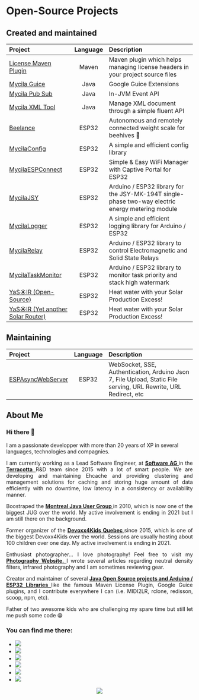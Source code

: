 # Open-Source Projects

## Created and maintained

| **Project**                                                        | **Language** | **Description**                                                                                  |
| :----------------------------------------------------------------- | :----------: | :----------------------------------------------------------------------------------------------- |
| [License Maven Plugin](https://oss.carbou.me/license-maven-plugin) |    Maven     | Maven plugin which helps managing license headers in your project source files                   |
| [Mycila Guice](https://oss.carbou.me/guice)                        |     Java     | Google Guice Extensions                                                                          |
| [Mycila Pub Sub](https://oss.carbou.me/pubsub)                     |     Java     | In-JVM Event API                                                                                 |
| [Mycila XML Tool](https://oss.carbou.me/xmltool)                   |     Java     | Manage XML document through a simple fluent API                                                  |
| [Beelance](https://oss.carbou.me/Beelance)                         |    ESP32     | Autonomous and remotely connected weight scale for beehives 🐝                                   |
| [MycilaConfig](https://oss.carbou.me/MycilaConfig)                 |    ESP32     | A simple and efficient config library                                                            |
| [MycilaESPConnect](https://oss.carbou.me/MycilaESPConnect)         |    ESP32     | Simple & Easy WiFi Manager with Captive Portal for ESP32                                         |
| [MycilaJSY](https://oss.carbou.me/MycilaJSY)                       |    ESP32     | Arduino / ESP32 library for the JSY-MK-194T single-phase two-way electric energy metering module |
| [MycilaLogger](https://oss.carbou.me/MycilaLogger)                 |    ESP32     | A simple and efficient logging library for Arduino / ESP32                                       |
| [MycilaRelay](https://oss.carbou.me/MycilaRelay)                   |    ESP32     | Arduino / ESP32 library to control Electromagnetic and Solid State Relays                        |
| [MycilaTaskMonitor](https://oss.carbou.me/MycilaTaskMonitor)       |    ESP32     | Arduino / ESP32 library to monitor task priority and stack high watermark                        |
| [YaS☀️lR (Open-Source)](https://oss.carbou.me/YaSolR-OSS)          |    ESP32     | Heat water with your Solar Production Excess!                                                    |
| [YaS☀️lR (Yet another Solar Router)](https://yasolr.carbou.me)     |    ESP32     | Heat water with your Solar Production Excess!                                                    |

## Maintaining

| **Project**                                                  | **Language** | **Description**                                                                                                  |
| :----------------------------------------------------------- | :----------: | :--------------------------------------------------------------------------------------------------------------- |
| [ESPAsyncWebServer](https://oss.carbou.me/ESPAsyncWebServer) |    ESP32     | WebSocket, SSE, Authentication, Arduino Json 7, File Upload, Static File serving, URL Rewrite, URL Redirect, etc |

## About Me

<h3 align="justify">
	Hi there&nbsp;👋
</h3>

I am a passionate developper with more than 20 years of XP in several languages, technologies and compagnies.

<p align="justify">
	I am currently working as a Lead Software Engineer, at
	<strong>
		<a href="https://github.com/SoftwareAG">
			Software AG
		</a>
	</strong>
	in the
	<strong>
		<a href="https://github.com/Terracotta-OSS">
			Terracotta
		</a>
	</strong>
	R&amp;D team since 2015 with a lot of smart people. We are developing and maintaining Ehcache and providing clustering and
	management solutions for caching and storing huge amount of data efficiently with no downtime, low latency in a
	consistency or availability manner.
</p>

<p align="justify">
	Boostraped the
	<strong>
		<a href="https://www.montreal-jug.org/">
			Montreal Java User Group
		</a>
	</strong>
	in 2010, which is now one of the biggest JUG over the world. My active involvement is ending in 2021 but I am still
	there on the background.
</p>

<p align="justify">
	Former organizer of the
	<strong>
		<a href="http://www.devoxx4kids.org/quebec/">
			Devoxx4Kids Quebec
		</a>
	</strong>
	since 2015, which is one of the biggest Devoxx4Kids over the world. Sessions are usually hosting about 100 children
	over one day. My active involvement is ending in 2021.
</p>

<p align="justify">
	Enthusiast photographer... I love photography! Feel free to visit my
	<strong>
		<a href="https://www.mathieu.photography/">
			Photography Website.
		</a>
	</strong>
	I wrote several articles regarding neutral density filters, infrared photography and I am sometimes reviewing gear.
</p>

<p align="justify">
	Creator and maintainer of several
	<strong>
		<a href="https://oss.carbou.me/">
			Java Open Source projects and Arduino / ESP32 Libraries
		</a>
	</strong>
	like the famous Maven License Plugin, Google Guice plugins, and I contribute everywhere I can (i.e. MIDI2LR, rclone,
	redisson, scoop, npm, etc).
</p>

<p align="justify">
	Father of two awesome kids who are challenging my spare time but still let me push some code&nbsp;😁
</p>

<h3 align="justify">
	You can find me there:
</h3>
<ul align="justify">
	<li>
		<a href="https://github.com/mathieucarbou/" target="_blank">
			<img
				src="https://img.shields.io/badge/github-mathieucarbou-211F1F?logo=github&amp;logoColor=white&amp;style=flat-square" />
		</a>
	</li>
	<li>
		<a href="https://oss.carbou.me" target="_blank">
			<img src="https://img.shields.io/badge/github-oss-211F1F?logo=github&amp;logoColor=white&amp;style=flat-square" />
		</a>
	</li>
	<li>
		<a href="https://www.linkedin.com/in/mathieucarbou/" target="_blank">
			<img src="https://img.shields.io/badge/linkedin-mathieucarbou-0072B1?logo=linkedin&amp;style=flat-square" />
		</a>
	</li>
	<li>
		<a href="https://mathieu.carbou.me/" target="_blank">
			<img
				src="https://img.shields.io/badge/tumblr-mathieu.carbou.me-314d69?logo=tumblr&amp;logoColor=white&amp;style=flat-square" />
		</a>
	</li>
	<li>
		<a href="https://www.mathieu.photography/" target="_blank">
			<img
				src="https://img.shields.io/badge/website-mathieu.photography-1BC?logo=react&amp;logoColor=white&amp;style=flat-square" />
		</a>
	</li>
	<li>
		<a href="https://www.flickr.com/photos/mathieucarbou/" target="_blank">
			<img src="https://img.shields.io/badge/flickr-mathieucarbou-ff69b4?logo=flickr&amp;style=flat-square" />
		</a>
	</li>
</ul>

<p align="center">
	<a href="https://github.com/mathieucarbou/">
		<img
			src="https://github-readme-stats.vercel.app/api?username=mathieucarbou&amp;show_icons=true&amp;theme=dark#gh-dark-mode-only&amp;count_private=true&amp;include_all_commits=true" />
	</a>
</p>
